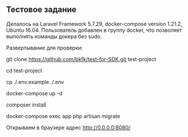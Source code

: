 ## Тестовое задание

Делалось на Laravel Framework 5.7.29, docker-compose version 1.21.2, Ubuntu 16.04. Пользователь добавлен в группу docker, что позволяет выполнять команды докера без sudo.

Развертывание для проверки:

git clone https://github.com/bkfk/test-for-SDK.git test-project

cd test-project

cp ./.env.example ./.env

docker-compose up -d

composer install

docker-compose exec app php artisan migrate

Открываем в браузере адрес http://0.0.0.0:8080/
